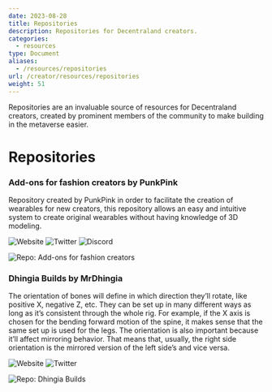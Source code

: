 ```yaml
---
date: 2023-08-28
title: Repositories
description: Repositories for Decentraland creators.
categories:
  - resources
type: Document
aliases:
  - /resources/repositories
url: /creator/resources/repositories
weight: 51
---
```


Repositories are an invaluable source of resources for Decentraland creators, created by prominent members of the community to make building in the metaverse easier.

# **Repositories**

### Add-ons for fashion creators by PunkPink

Repository created by PunkPink in order to facilitate the creation of wearables for new creators, this repository allows an easy and intuitive system to create original wearables without having knowledge of 3D modeling.

![Website](https://punkpink.eth.limo/)
![Twitter](https://twitter.com/PunkPink__)
![Discord](https://discord.com/invite/9HeZN3g75f)

![Repo: Add-ons for fashion creators](https://github.com/Metassive/PunkPink-add-ons)

### Dhingia Builds by MrDhingia

The orientation of bones will define in which direction they’ll rotate, like positive X, negative Z, etc. They can be set up in many different ways as long as it’s consistent through the whole rig. For example, if the X axis is chosen for the bending forward motion of the spine, it makes sense that the same set up is used for the legs. The orientation is also important because it’ll affect mirroring behavior. That means that, usually, the right side orientation is the mirrored version of the left side’s and vice versa.

![Website](https://www.mrdhingia.com/)
![Twitter](https://twitter.com/MrDhingia)

![Repo: Dhingia Builds](https://github.com/MrDhingia/DhingiaBuilds)